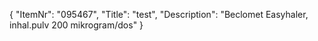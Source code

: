 {
  "ItemNr": "095467",
  "Title": "test",
  "Description": "Beclomet Easyhaler, inhal.pulv 200 mikrogram/dos"
}